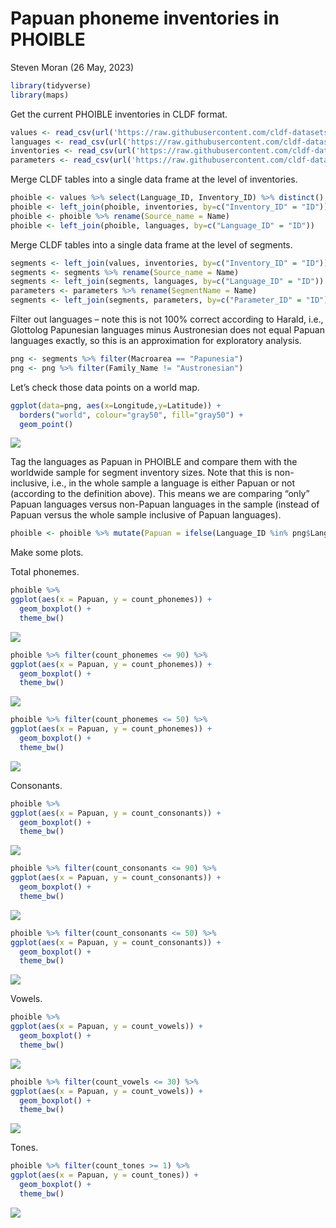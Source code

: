 Papuan phoneme inventories in PHOIBLE
================
Steven Moran
(26 May, 2023)

``` r
library(tidyverse)
library(maps)
```

Get the current PHOIBLE inventories in CLDF format.

``` r
values <- read_csv(url('https://raw.githubusercontent.com/cldf-datasets/phoible/master/cldf/values.csv'))
languages <- read_csv(url('https://raw.githubusercontent.com/cldf-datasets/phoible/master/cldf/languages.csv'))
inventories <- read_csv(url('https://raw.githubusercontent.com/cldf-datasets/phoible/master/cldf/inventories.csv'))
parameters <- read_csv(url('https://raw.githubusercontent.com/cldf-datasets/phoible/master/cldf/parameters.csv'))
```

Merge CLDF tables into a single data frame at the level of inventories.

``` r
phoible <- values %>% select(Language_ID, Inventory_ID) %>% distinct()
phoible <- left_join(phoible, inventories, by=c("Inventory_ID" = "ID"))
phoible <- phoible %>% rename(Source_name = Name)
phoible <- left_join(phoible, languages, by=c("Language_ID" = "ID"))
```

Merge CLDF tables into a single data frame at the level of segments.

``` r
segments <- left_join(values, inventories, by=c("Inventory_ID" = "ID"))
segments <- segments %>% rename(Source_name = Name)
segments <- left_join(segments, languages, by=c("Language_ID" = "ID"))
parameters <- parameters %>% rename(SegmentName = Name)
segments <- left_join(segments, parameters, by=c("Parameter_ID" = "ID"))
```

Filter out languages – note this is not 100% correct according to
Harald, i.e., Glottolog Papunesian languages minus Austronesian does not
equal Papuan languages exactly, so this is an approximation for
exploratory analysis.

``` r
png <- segments %>% filter(Macroarea == "Papunesia")
png <- png %>% filter(Family_Name != "Austronesian")
```

Let’s check those data points on a world map.

``` r
ggplot(data=png, aes(x=Longitude,y=Latitude)) + 
  borders("world", colour="gray50", fill="gray50") + 
  geom_point()
```

![](README_files/figure-gfm/unnamed-chunk-6-1.png)<!-- -->

Tag the languages as Papuan in PHOIBLE and compare them with the
worldwide sample for segment inventory sizes. Note that this is
non-inclusive, i.e., in the whole sample a language is either Papuan or
not (according to the definition above). This means we are comparing
“only” Papuan languages versus non-Papuan languages in the sample
(instead of Papuan versus the whole sample inclusive of Papuan
languages).

``` r
phoible <- phoible %>% mutate(Papuan = ifelse(Language_ID %in% png$Language_ID, T, F))
```

Make some plots.

Total phonemes.

``` r
phoible %>%
ggplot(aes(x = Papuan, y = count_phonemes)) +
  geom_boxplot() + 
  theme_bw()
```

![](README_files/figure-gfm/unnamed-chunk-8-1.png)<!-- -->

``` r
phoible %>% filter(count_phonemes <= 90) %>%
ggplot(aes(x = Papuan, y = count_phonemes)) +
  geom_boxplot() + 
  theme_bw()
```

![](README_files/figure-gfm/unnamed-chunk-8-2.png)<!-- -->

``` r
phoible %>% filter(count_phonemes <= 50) %>%
ggplot(aes(x = Papuan, y = count_phonemes)) +
  geom_boxplot() + 
  theme_bw()
```

![](README_files/figure-gfm/unnamed-chunk-8-3.png)<!-- -->

Consonants.

``` r
phoible %>%
ggplot(aes(x = Papuan, y = count_consonants)) +
  geom_boxplot() + 
  theme_bw()
```

![](README_files/figure-gfm/unnamed-chunk-9-1.png)<!-- -->

``` r
phoible %>% filter(count_consonants <= 90) %>%
ggplot(aes(x = Papuan, y = count_consonants)) +
  geom_boxplot() + 
  theme_bw()
```

![](README_files/figure-gfm/unnamed-chunk-9-2.png)<!-- -->

``` r
phoible %>% filter(count_consonants <= 50) %>%
ggplot(aes(x = Papuan, y = count_consonants)) +
  geom_boxplot() + 
  theme_bw()
```

![](README_files/figure-gfm/unnamed-chunk-9-3.png)<!-- -->

Vowels.

``` r
phoible %>%
ggplot(aes(x = Papuan, y = count_vowels)) +
  geom_boxplot() + 
  theme_bw()
```

![](README_files/figure-gfm/unnamed-chunk-10-1.png)<!-- -->

``` r
phoible %>% filter(count_vowels <= 30) %>%
ggplot(aes(x = Papuan, y = count_vowels)) +
  geom_boxplot() + 
  theme_bw()
```

![](README_files/figure-gfm/unnamed-chunk-10-2.png)<!-- -->

Tones.

``` r
phoible %>% filter(count_tones >= 1) %>%
ggplot(aes(x = Papuan, y = count_tones)) +
  geom_boxplot() + 
  theme_bw()
```

![](README_files/figure-gfm/unnamed-chunk-11-1.png)<!-- -->
